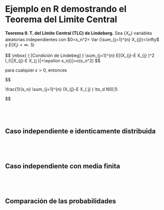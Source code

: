 # Ejemplo en R demostrando el Teorema del Limite Central

**Teorema 9. T. del Límite Central (TLC) de Lindeberg.** Sea $\{X_{n} \}$ variables aleatorias independientes
con $0<s_n^2= Var (\sum_{j=1}^{n} X_{j})<\infty$ y $E(X_i) < \infty$. Si

$$
\mbox{ { [Condición de Lindebeg] } \sum_{j=1}^{n} E[(X_{j}-E X_{j} )^2 I_{{|X_{j}-E X_{j }|>\epsilon s_n\}}]=o(s_n^2)
$$

para cualquier $\epsilon>0$, entonces

$$

\frac{1}{s_n} \sum_{j=1}^{n} (X_{j}-E X_{ j} ) \to_d N(0,1).

$$




```r
```

```r
```


```r
```


```r
```


## Caso independiente e identicamente distribuida


```r
```

```r
```


```r
```


```r
```



## Caso independiente con media finita


```r
```

```r
```


```r
```


```r
```


## Comparación de las probabilidades



```r
```

```r
```


```r
```


```r
```
